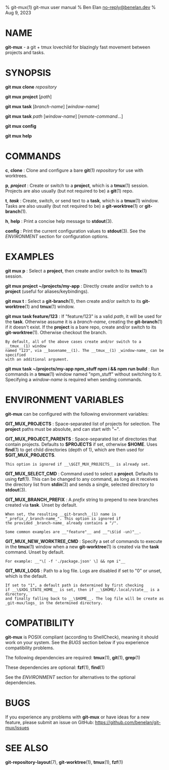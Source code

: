 % git-mux(1) git-mux user manual
% Ben Elan <no-reply@benelan.dev>
% Aug 9, 2023

# NAME

__git-mux__ - a git + tmux lovechild for blazingly fast movement between projects and tasks.

# SYNOPSIS

__git mux clone__ _repository_

__git mux project__ [_path_]

__git mux task__ [_branch-name_] [_window-name_]

__git mux task__ _path_ [_window-name_] [_remote-command_...]

__git mux config__

__git mux help__

# COMMANDS

__c__, __clone__
: Clone and configure a bare __git__(1) _repository_ for use with worktrees.

__p__, ___project___
:   Create or switch to a __project__, which is a __tmux__(1) session.
    Projects are also usually (but not required to be) a __git__(1) repo.

__t__, ___task___
:   Create, switch, or send text to a __task__, which is a __tmux__(1) window.
    Tasks are also usually (but not required to be) a __git-worktree__(1)
    or __git-branch__(1).

__h__, __help__
:   Print a concise help message to __stdout__(3).

__config__
:   Print the current configuration values to __stdout__(3).
    See the _ENVIRONMENT_ section for configuration options.

# EXAMPLES

__git mux p__
:   Select a __project__, then create and/or switch to its __tmux__(1) session.

__git mux project ~/projects/my-app__
:   Directly create and/or switch to a __project__ (useful for aliases/keybindings).

__git mux t__
:   Select a __git-branch__(1), then create and/or switch to its
    __git-worktree__(1) and __tmux__(1) window.

__git mux task feature/123__
:   If "feature/123" is a valid _path_, it will be used for the __task__.
    Otherwise assume it is a _branch-name_, creating the __git-branch__(1) if it doesn't exist.
    If the __project__ is a bare repo, create and/or switch to its __git-worktree__(1).
    Otherwise checkout the branch.
  
    By default, all of the above cases create and/or switch to a __tmux__(1) window
    named "123", via __basename__(1). The __tmux__(1) _window-name_ can be specified
    with an additional argument.

__git mux task ~/projects/my-app npm_stuff npm i && npm run build__
:   Run commands in a __tmux__(1) window named "npm_stuff" without switching to it.
    Specifying a _window-name_ is required when sending commands.

# ENVIRONMENT VARIABLES

__git-mux__ can be configured with the following environment variables:

__GIT_MUX_PROJECTS__
:   Space-separated list of projects for selection. The __project__ paths
    must be absolute, and can start with "~".

__GIT_MUX_PROJECT_PARENTS__
:   Space-separated list of directories that contain projects.
    Defaults to __\$PROJECTS__ if set, otherwise __\$HOME__.
    Uses __find__(1) to get child directories (depth of 1),
    which are then used for __\$GIT_MUX_PROJECTS__.

    This option is ignored if __\$GIT_MUX_PROJECTS__ is already set.

__GIT_MUX_SELECT_CMD__
:   Command used to select a __project__. Defaults to using __fzf__(1).
    This can be changed to any command, as long as it receives the directory
    list from __stdin__(3) and sends a single, selected directory to __stdout__(3).

__GIT_MUX_BRANCH_PREFIX__
:   A _prefix_ string to prepend to new branches created via __task__.
    Unset by default.

    When set, the resulting __git-branch__(1) name is
    "_prefix_/_branch-name_". This option is ignored if
    the provided _branch-name_ already contains a "/".

    Some common examples are __"feature"__ and __"\$(id -un)"__.

__GIT_MUX_NEW_WORKTREE_CMD__
:   Specify a set of commands to execute in the __tmux__(1) window when a new
    __git-worktree__(1) is created via the __task__ command. Unset by default.
  
    For example: __"\[ -f './package.json' \] && npm i"__

__GIT_MUX_LOGS__
:   Path to a log file. Logs are disabled if set to "0" or unset, which
    is the default.

    If set to "1", a default path is determined by first checking
    if __\$XDG_STATE_HOME__ is set, then if __\$HOME/.local/state__ is a directory,
    and finally falling back to __\$HOME__. The log file will be create as
    _git-mux/logs_ in the determined directory.

# COMPATIBILITY

__git-mux__ is POSIX compliant (according to ShellCheck), meaning it should
work on your system. See the _BUGS_ section below if you experience compatibility problems.

The following dependencies are required:
__tmux__(1), __git__(1), __grep__(1)

These dependencies are optional:
__fzf__(1), __find__(1)

See the _ENVIRONMENT_ section for alternatives to the optional dependencies.

# BUGS

If you experience any problems with __git-mux__ or have ideas for a new feature, please submit an issue on GitHub:
https://github.com/benelan/git-mux/issues

# SEE ALSO

__git-repository-layout__(7), __git-worktree__(1), __tmux__(1), __fzf__(1)

